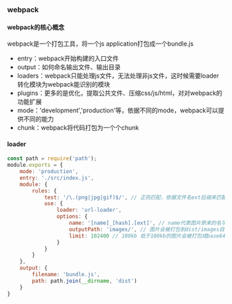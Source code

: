 ### webpack

#### webpack的核心概念
webpack是一个打包工具，将一个js application打包成一个bundle.js

- entry：webpack开始构建的入口文件
- output：如何命名输出文件、输出目录
- loaders：webpack只能处理js文件，无法处理非js文件，这时候需要loader转化模块为webpack能识别的模块
- plugins：更多的是优化，提取公共文件、压缩css/js/html，对对webpack的功能扩展
- mode：'development','production'等，依据不同的mode，webpack可以提供不同的能力
- chunk：webpack将代码打包为一个个chunk


#### loader
```javascript
const path = require('path');
module.exports = {
    mode: 'production',
    entry: './src/index.js',
    module: {
        rules: {
            test: '/\.(png|jpg|gif)$/', // 正则匹配，依据文件名ext后缀来匹配相关loader
            use: {
                loader: 'url-loader',
                options: {
                    name: '[name]_[hash].[ext]', // name代表图片原来的名字，hash代表hash码，ext代表文件的扩展名
                    outputPath: 'images/', // 图片会被打包到dist/images目录下面
                    limit: 102400 // 100kb 低于100kb的图片会被打包成base64码
                }
            }
        }
    },
    output: {
        filename: 'bundle.js',
        path: path.join(__dirname, 'dist')
    }
}
```
